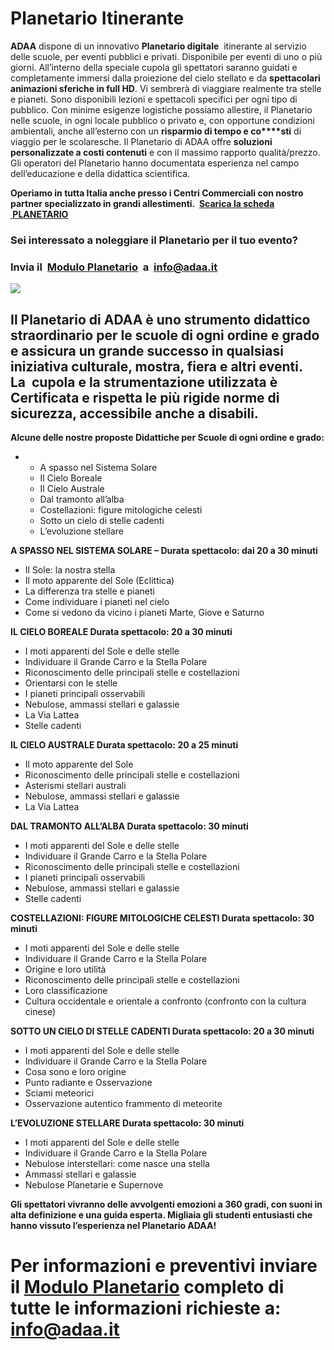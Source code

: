 Planetario Itinerante
=====================

**ADAA** dispone di un innovativo **Planetario digitale**  itinerante al servizio delle scuole, per eventi pubblici e privati. Disponibile per eventi di uno o più giorni. All’interno della speciale cupola gli spettatori saranno guidati e completamente immersi dalla proiezione del cielo stellato e da **spettacolari animazioni sferiche in full HD**. Vi sembrerà di viaggiare realmente tra stelle e pianeti. Sono disponibili lezioni e spettacoli specifici per ogni tipo di pubblico. Con minime esigenze logistiche possiamo allestire, il Planetario nelle scuole, in ogni locale pubblico o privato e, con opportune condizioni ambientali, anche all’esterno con un **risparmio di tempo e co****sti** di viaggio per le scolaresche. Il Planetario di ADAA offre **soluzioni personalizzate a costi contenuti** e con il massimo rapporto qualità/prezzo. Gli operatori del Planetario hanno documentata esperienza nel campo dell’educazione e della didattica scientifica.  
  
**Operiamo in tutta Italia anche presso i Centri Commerciali con nostro partner specializzato in grandi allestimenti.  [Scarica la scheda  PLANETARIO](https://www.adaa.it/wp/wp-content/uploads/2023/08/PLANETARIO-SCHEDA-PROMO.pdf)**

### **Sei interessato a noleggiare il Planetario per il tuo evento?**

### **Invia il**  **[Modulo Planetario](https://www.adaa.it/wp/wp-content/uploads/2023/07/Modulo-Planetario.pdf)  a  info@adaa.it**

![](https://www.adaa.it/wp/wp-content/uploads/2023/07/planetario1-1024x769.png)

**Il Planetario di ADAA è uno strumento didattico straordinario per le scuole di ogni ordine e grado e assicura un grande successo in qualsiasi iniziativa culturale, mostra, fiera e altri eventi. La  cupola e la strumentazione utilizzata è Certificata e rispetta le più rigide norme di sicurezza, accessibile anche a disabili.**
----------------------------------------------------------------------------------------------------------------------------------------------------------------------------------------------------------------------------------------------------------------------------------------------------------------------------------------

**Alcune delle nostre proposte Didattiche per Scuole di ogni ordine e grado:**

*   *   A spasso nel Sistema Solare
    *   Il Cielo Boreale
    *   Il Cielo Australe
    *   Dal tramonto all’alba
    *   Costellazioni: figure mitologiche celesti
    *   Sotto un cielo di stelle cadenti
    *   L’evoluzione stellare

**A SPASSO NEL SISTEMA SOLARE – Durata spettacolo: dai 20 a 30 minuti**

*   Il Sole: la nostra stella
*   Il moto apparente del Sole (Eclittica)
*   La differenza tra stelle e pianeti
*   Come individuare i pianeti nel cielo
*   Come si vedono da vicino i pianeti Marte, Giove e Saturno

**IL CIELO BOREALE Durata spettacolo: 20 a 30 minuti**

*   I moti apparenti del Sole e delle stelle
*   Individuare il Grande Carro e la Stella Polare
*   Riconoscimento delle principali stelle e costellazioni
*   Orientarsi con le stelle
*   I pianeti principali osservabili
*   Nebulose, ammassi stellari e galassie
*   La Via Lattea
*   Stelle cadenti

**IL CIELO AUSTRALE Durata spettacolo: 20 a 25 minuti**

*   Il moto apparente del Sole
*   Riconoscimento delle principali stelle e costellazioni
*   Asterismi stellari australi
*   Nebulose, ammassi stellari e galassie
*   La Via Lattea

**DAL TRAMONTO ALL’ALBA Durata spettacolo: 30 minuti**

*   I moti apparenti del Sole e delle stelle
*   Individuare il Grande Carro e la Stella Polare
*   Riconoscimento delle principali stelle e costellazioni
*   I pianeti principali osservabili
*   Nebulose, ammassi stellari e galassie
*   Stelle cadenti

**COSTELLAZIONI: FIGURE MITOLOGICHE CELESTI Durata spettacolo: 30 minuti**

*   I moti apparenti del Sole e delle stelle
*   Individuare il Grande Carro e la Stella Polare
*   Origine e loro utilità
*   Riconoscimento delle principali stelle e costellazioni
*   Loro classificazione
*   Cultura occidentale e orientale a confronto (confronto con la cultura cinese)

**SOTTO UN CIELO DI STELLE CADENTI Durata spettacolo: 20 a 30 minuti**

*   I moti apparenti del Sole e delle stelle
*   Individuare il Grande Carro e la Stella Polare
*   Cosa sono e loro origine
*   Punto radiante e Osservazione
*   Sciami meteorici
*   Osservazione autentico frammento di meteorite

**L’EVOLUZIONE STELLARE Durata spettacolo: 30 minuti**

*   I moti apparenti del Sole e delle stelle
*   Individuare il Grande Carro e la Stella Polare
*   Nebulose interstellari: come nasce una stella
*   Ammassi stellari e galassie
*   Nebulose Planetarie e Supernove

**Gli spettatori vivranno delle avvolgenti emozioni a 360 gradi, con suoni in alta definizione e una guida esperta. Migliaia gli studenti entusiasti che hanno vissuto l’esperienza nel Planetario ADAA!**

Per informazioni e preventivi inviare il [Modulo Planetario](https://www.adaa.it/wp/wp-content/uploads/2023/07/Modulo-Planetario.pdf) completo di tutte le informazioni richieste a: info@adaa.it
=================================================================================================================================================================================================
